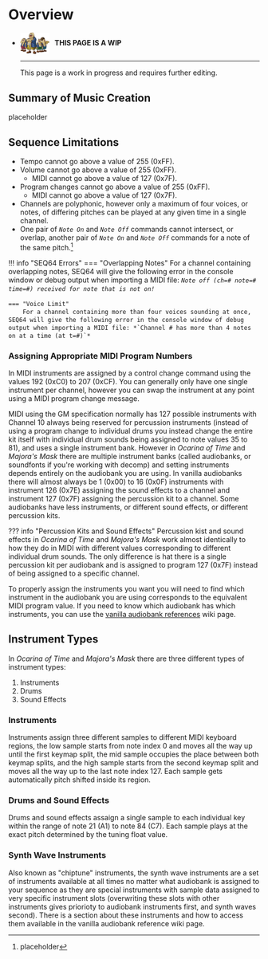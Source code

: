 # Overview

<div class="grid cards" markdown>

-   <img style="width:58.5px; height:auto; vertical-align: middle;" src="../../assets/images/carpenters.png"> <b>&nbsp;&nbsp;THIS PAGE IS A WIP</b>
  
    ---

    This page is a work in progress and requires further editing.

</div>

## Summary of Music Creation

placeholder


## Sequence Limitations
- Tempo cannot go above a value of 255 (0xFF).
- Volume cannot go above a value of 255 (0xFF).
    - MIDI cannot go above a value of 127 (0x7F).
- Program changes cannot go above a value of 255 (0xFF).
    - MIDI cannot go above a value of 127 (0x7F).
- Channels are polyphonic, however only a maximum of four voices, or notes, of differing pitches can be played at any given time in a single channel.
- One pair of *`Note On`* and *`Note Off`* commands cannot intersect, or overlap, another pair of *`Note On`* and *`Note Off`* commands for a note of the same pitch.[^1]

[^1]: placeholder

!!! info "SEQ64 Errors"
    === "Overlapping Notes"
        For a channel containing overlapping notes, SEQ64 will give the following error in the console window or debug output when importing a MIDI file: *`Note off (ch=# note=# time=#) received for note that is not on!`*
    
    === "Voice Limit"
        For a channel containing more than four voices sounding at once, SEQ64 will give the following error in the console window of debug output when importing a MIDI file: *`Channel # has more than 4 notes on at a time (at t=#)`*

### Assigning Appropriate MIDI Program Numbers
In MIDI instruments are assigned by a control change command using the values 192 (0xC0) to 207 (0xCF). You can generally only have one single instrument per channel, however you can swap the instrument at any point using a MIDI program change message.

MIDI using the GM specification normally has 127 possible instruments with Channel 10 always being reserved for percussion instruments (instead of using a program change to individual drums you instead change the entire kit itself with individual drum sounds being assigned to note values 35 to 81), and uses a single instrument bank. However in *Ocarina of Time* and *Majora's Mask* there are multiple instrument banks (called audiobanks, or soundfonts if you're working with decomp) and setting instruments depends entirely on the audiobank you are using. In vanilla audiobanks there will almost always be 1 (0x00) to 16 (0x0F) instruments with instrument 126 (0x7E) assigning the sound effects to a channel and instrument 127 (0x7F) assigning the percussion kit to a channel. Some audiobanks have less instruments, or different sound effects, or different percussion kits.

??? info "Percussion Kits and Sound Effects"
    Percussion kist and sound effects in *Ocarina of Time* and *Majora's Mask* work almost identically to how they do in MIDI with different values corresponding to different individual drum sounds. The only difference is hat there is a single percussion kit per audiobank and is assigned to program 127 (0x7F) instead of being assigned to a specific channel.

To properly assign the instruments you want you will need to find which instrument in the audiobank you are using corresponds to the equivalent MIDI program value. If you need to know which audiobank has which instruments, you can use the [vanilla audiobank references](../../vanilla-reference/audiobanks) wiki page.

## Instrument Types
In *Ocarina of Time* and *Majora's Mask* there are three different types of instrument types:

1. Instruments
2. Drums
3. Sound Effects

### Instruments
Instruments assign three different samples to different MIDI keyboard regions, the low sample starts from note index 0 and moves all the way up until the first keymap split, the mid sample occupies the place between both keymap splits, and the high sample starts from the second keymap split and moves all the way up to the last note index 127. Each sample gets automatically pitch shifted inside its region.

### Drums and Sound Effects
Drums and sound effects assaign a single sample to each individual key within the range of note 21 (A1) to note 84 (C7). Each sample plays at the exact pitch determined by the tuning float value.

### Synth Wave Instruments
Also known as "chiptune" instruments, the synth wave instruments are a set of instruments available at all times no matter what audiobank is assigned to your sequence as they are special instruments with sample data assigned to very specific instrument slots (overwriting these slots with other instruments gives priorioty to audiobank instruments first, and synth waves second). There is a section about these instruments and how to access them available in the vanilla audiobank reference wiki page.